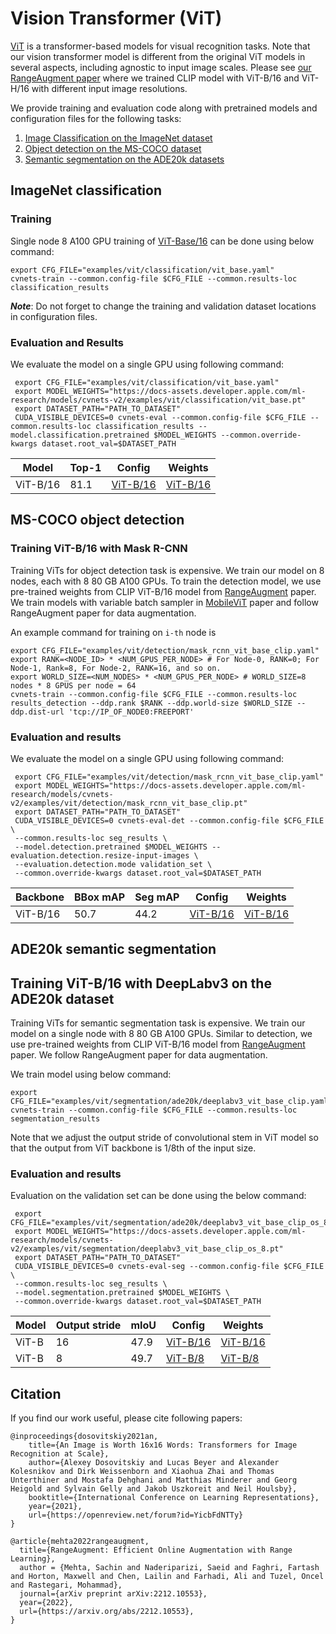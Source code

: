 # Vision Transformer (ViT)

[ViT](https://arxiv.org/abs/2010.11929) is a transformer-based models for visual recognition tasks. Note that our vision 
transformer model is different from the original ViT models in several aspects, including agnostic to input image scales. 
Please see [our RangeAugment paper](https://arxiv.org/abs/2212.10553) where we trained CLIP model with 
ViT-B/16 and ViT-H/16 with different input image resolutions.

We provide training and evaluation code along with pretrained models and configuration files for the following tasks:

1. [Image Classification on the ImageNet dataset](#imagenet-classification)
2. [Object detection on the MS-COCO dataset](#ms-coco-object-detection)
3. [Semantic segmentation on the ADE20k datasets](#ade20k-semantic-segmentation)


## ImageNet classification

### Training
Single node 8 A100 GPU training of [ViT-Base/16](classification/vit_base.yaml) can be done using below command:

``` 
export CFG_FILE="examples/vit/classification/vit_base.yaml"
cvnets-train --common.config-file $CFG_FILE --common.results-loc classification_results
```

***Note***: Do not forget to change the training and validation dataset locations in configuration files.

### Evaluation and Results

We evaluate the model on a single GPU using following command:

```
 export CFG_FILE="examples/vit/classification/vit_base.yaml"
 export MODEL_WEIGHTS="https://docs-assets.developer.apple.com/ml-research/models/cvnets-v2/examples/vit/classification/vit_base.pt"
 export DATASET_PATH="PATH_TO_DATASET"
 CUDA_VISIBLE_DEVICES=0 cvnets-eval --common.config-file $CFG_FILE --common.results-loc classification_results --model.classification.pretrained $MODEL_WEIGHTS --common.override-kwargs dataset.root_val=$DATASET_PATH
```

| Model    | Top-1 | Config                                   | Weights      |
|----------|-------|------------------------------------------|--------------|
| ViT-B/16 | 81.1  | [ViT-B/16](classification/vit_base.yaml) | [ViT-B/16](https://docs-assets.developer.apple.com/ml-research/models/cvnets-v2/examples/vit/classification/vit_base.pt) |


## MS-COCO object detection

### Training ViT-B/16 with Mask R-CNN
Training ViTs for object detection task is expensive. We train our model on 8 nodes, each with 8 80 GB A100 GPUs. 
To train the detection model, we use pre-trained weights from CLIP ViT-B/16 model from [RangeAugment](https://arxiv.org/abs/2212.10553) paper. 
We train models with variable batch sampler in [MobileViT](https://arxiv.org/abs/2110.02178) paper and follow RangeAugment paper for data augmentation.

An example command for training on `i-th` node is
```
export CFG_FILE="examples/vit/detection/mask_rcnn_vit_base_clip.yaml"
export RANK=<NODE_ID> * <NUM_GPUS_PER_NODE> # For Node-0, RANK=0; For Node-1, Rank=8, For Node-2, RANK=16, and so on.
export WORLD_SIZE=<NUM_NODES> * <NUM_GPUS_PER_NODE> # WORLD_SIZE=8 nodes * 8 GPUS per node = 64
cvnets-train --common.config-file $CFG_FILE --common.results-loc results_detection --ddp.rank $RANK --ddp.world-size $WORLD_SIZE --ddp.dist-url 'tcp://IP_OF_NODE0:FREEPORT'
```

### Evaluation and results

We evaluate the model on a single GPU using following command:

```
 export CFG_FILE="examples/vit/detection/mask_rcnn_vit_base_clip.yaml"
 export MODEL_WEIGHTS="https://docs-assets.developer.apple.com/ml-research/models/cvnets-v2/examples/vit/detection/mask_rcnn_vit_base_clip.pt"
 export DATASET_PATH="PATH_TO_DATASET"
 CUDA_VISIBLE_DEVICES=0 cvnets-eval-det --common.config-file $CFG_FILE \
 --common.results-loc seg_results \
 --model.detection.pretrained $MODEL_WEIGHTS --evaluation.detection.resize-input-images \
 --evaluation.detection.mode validation_set \
 --common.override-kwargs dataset.root_val=$DATASET_PATH
```

| Backbone | BBox mAP | Seg mAP | Config                                     | Weights      |
|----------|----------|---------|--------------------------------------------|--------------|
| ViT-B/16 | 50.7     | 44.2    | [ViT-B/16](detection/mask_rcnn_vit_base_clip.yaml)   | [ViT-B/16](https://docs-assets.developer.apple.com/ml-research/models/cvnets-v2/examples/vit/detection/mask_rcnn_vit_base_clip.pt) |


## ADE20k semantic segmentation

## Training ViT-B/16 with DeepLabv3 on the ADE20k dataset

Training ViTs for semantic segmentation task is expensive. We train our model on a single node with 8 80 GB A100 GPUs. 
Similar to detection, we use pre-trained weights from CLIP ViT-B/16 model from [RangeAugment](https://arxiv.org/abs/2212.10553) paper. 
We follow RangeAugment paper for data augmentation.

We train model using below command:

``` 
export CFG_FILE="examples/vit/segmentation/ade20k/deeplabv3_vit_base_clip.yaml"
cvnets-train --common.config-file $CFG_FILE --common.results-loc segmentation_results
```
Note that we adjust the output stride of convolutional stem in ViT model so that the output from ViT backbone is 1/8th of the input size.


### Evaluation and results

Evaluation on the validation set can be done using the below command:

```
 export CFG_FILE="examples/vit/segmentation/ade20k/deeplabv3_vit_base_clip_os_8.yaml"
 export MODEL_WEIGHTS="https://docs-assets.developer.apple.com/ml-research/models/cvnets-v2/examples/vit/segmentation/deeplabv3_vit_base_clip_os_8.pt"
 export DATASET_PATH="PATH_TO_DATASET"
 CUDA_VISIBLE_DEVICES=0 cvnets-eval-seg --common.config-file $CFG_FILE \
 --common.results-loc seg_results \
 --model.segmentation.pretrained $MODEL_WEIGHTS \
 --common.override-kwargs dataset.root_val=$DATASET_PATH
```

| Model  | Output stride | mIoU | Config                                                             | Weights                                                                                                    |
|--------|---------------|------|--------------------------------------------------------------------|------------------------------------------------------------------------------------------------------------|
| ViT-B | 16            | 47.9 | [ViT-B/16](segmentation/ade20k/deeplabv3_vit_base_clip_os_16.yaml) | [ViT-B/16](https://docs-assets.developer.apple.com/ml-research/models/cvnets-v2/examples/vit/segmentation/ade20k/deeplabv3_vit_base_clip_os_16.pt)      |
| ViT-B | 8             | 49.7 | [ViT-B/8](segmentation/ade20k/deeplabv3_vit_base_clip_os_8.yaml)   | [ViT-B/8](https://docs-assets.developer.apple.com/ml-research/models/cvnets-v2/examples/vit/segmentation/ade20k/deeplabv3_vit_base_clip_os_8.pt) |


## Citation

If you find our work useful, please cite following papers:

``` 
@inproceedings{dosovitskiy2021an,
    title={An Image is Worth 16x16 Words: Transformers for Image Recognition at Scale},
    author={Alexey Dosovitskiy and Lucas Beyer and Alexander Kolesnikov and Dirk Weissenborn and Xiaohua Zhai and Thomas Unterthiner and Mostafa Dehghani and Matthias Minderer and Georg Heigold and Sylvain Gelly and Jakob Uszkoreit and Neil Houlsby},
    booktitle={International Conference on Learning Representations},
    year={2021},
    url={https://openreview.net/forum?id=YicbFdNTTy}
}

@article{mehta2022rangeaugment,
  title={RangeAugment: Efficient Online Augmentation with Range Learning},
  author = {Mehta, Sachin and Naderiparizi, Saeid and Faghri, Fartash and Horton, Maxwell and Chen, Lailin and Farhadi, Ali and Tuzel, Oncel and Rastegari, Mohammad},
  journal={arXiv preprint arXiv:2212.10553},
  year={2022},
  url={https://arxiv.org/abs/2212.10553},
}
```

